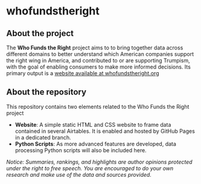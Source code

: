# whofundstheright

## About the project
The **Who Funds the Right** project aims to to bring together data across different domains to better understand which American companies support the right wing in America, and contributed to or are supporting Trumpism, with the goal of enabling consumers to make more informed decisions. Its primary output is a [website available at whofundstheright.org](https://whofundstheright.org/)

## About the repository
This repository contains two elements related to the Who Funds the Right project
* **Website**: A simple static HTML and CSS website to frame data contained in several Airtables. It is enabled and hosted by GitHub Pages in a dedicated branch.
* **Python Scripts**: As more advanced features are developed, data processing Python scripts will also be included here.

*Notice: Summaries, rankings, and highlights are author opinions protected under the right to free speech. You are encouraged to do your own research and make use of the data and sources provided.*
